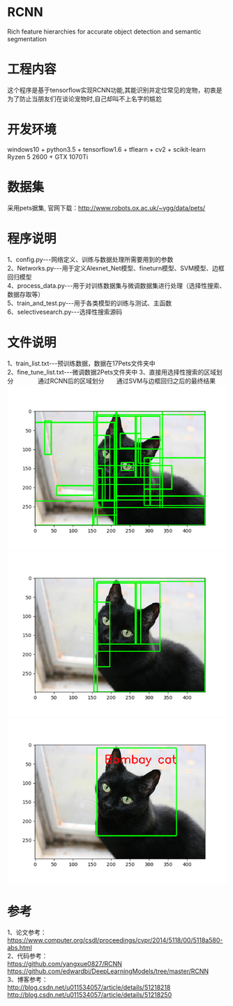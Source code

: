 # RCNN 
Rich feature hierarchies for accurate object detection and semantic segmentation   

# 工程内容
这个程序是基于tensorflow实现RCNN功能,其能识别并定位常见的宠物，初衷是为了防止当朋友们在谈论宠物时,自己却叫不上名字的尴尬  

# 开发环境  
windows10 + python3.5 + tensorflow1.6 + tflearn + cv2 + scikit-learn   
Ryzen 5 2600 + GTX 1070Ti   

# 数据集
采用pets据集, 官网下载：http://www.robots.ox.ac.uk/~vgg/data/pets/ 

# 程序说明   
1、config.py---网络定义、训练与数据处理所需要用到的参数      
2、Networks.py---用于定义Alexnet_Net模型、fineturn模型、SVM模型、边框回归模型   
4、process_data.py---用于对训练数据集与微调数据集进行处理（选择性搜索、数据存取等）    
5、train_and_test.py---用于各类模型的训练与测试、主函数     
6、selectivesearch.py---选择性搜索源码       


# 文件说明   
1、train_list.txt---预训练数据，数据在17Pets文件夹中         
2、fine_tune_list.txt---微调数据2Pets文件夹中
3、直接用选择性搜索的区域划分　　　　通过RCNN后的区域划分　　通过SVM与边框回归之后的最终结果                          
![selectivesearch_1](https://github.com/king1srookie/rcnn/raw/master/result/1.PNG)　　　![RCNN_1](https://github.com/king1srookie/rcnn/raw/master/result/2.PNG)　　　![RCNN_2](https://github.com/king1srookie/rcnn/raw/master/result/3.PNG)                        



# 参考   
1、论文参考：        
   https://www.computer.org/csdl/proceedings/cvpr/2014/5118/00/5118a580-abs.html          
2、代码参考：     
   https://github.com/yangxue0827/RCNN     
   https://github.com/edwardbi/DeepLearningModels/tree/master/RCNN          
3、博客参考：       
   http://blog.csdn.net/u011534057/article/details/51218218        
   http://blog.csdn.net/u011534057/article/details/51218250        
  
